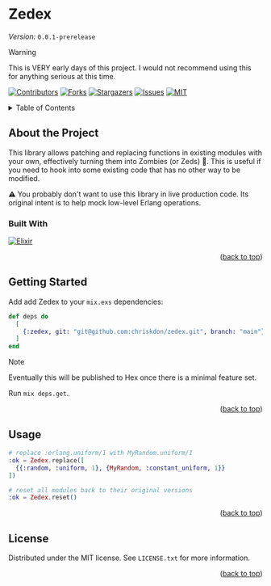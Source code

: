 <a name="readme-top"></a>

# Zedex

*Version:* `0.0.1-prerelease`

> [!WARNING]
> This is VERY early days of this project. I would not recommend using this for
> anything serious at this time.

<!-- PROJECT SHIELDS -->

[![Contributors][contributors-shield]][contributors-url]
[![Forks][forks-shield]][forks-url]
[![Stargazers][stars-shield]][stars-url]
[![Issues][issues-shield]][issues-url]
[![MIT][license-shield]][license-url]

<!-- TABLE OF CONTENTS -->
<details>
  <summary>Table of Contents</summary>
  <ol>
    <li>
      <a href="#about-the-project">About The Project</a>
      <ul>
        <li><a href="#built-with">Built With</a></li>
      </ul>
    </li>
    <li>
      <a href="#getting-started">Getting Started</a>
    </li>
    <li><a href="#usage">Usage</a></li>
    <!-- <li><a href="#roadmap">Roadmap</a></li>
    <li><a href="#contributing">Contributing</a></li> -->
    <li><a href="#license">License</a></li>
    <!-- <li><a href="#contact">Contact</a></li> -->
  </ol>
</details>

<!-- ABOUT THE PROJECT -->
## About the Project

This library allows patching and replacing functions in existing modules with
your own, effectively turning them into Zombies (or Zeds) 🧟. This is useful if
you need to hook into some existing code that has no other way to be modified.

⚠ You probably don't want to use this library in live production code. Its original
intent is to help mock low-level Erlang operations.

### Built With

<!-- Tools the project is built with -->

[![Elixir][Elixir-badge]][Elixir-url]

<p align="right">(<a href="#readme-top">back to top</a>)</p>

<!-- GETTING STARTED -->
## Getting Started

Add add Zedex to your `mix.exs` dependencies:

```elixir
def deps do
  [
    {:zedex, git: "git@github.com:chriskdon/zedex.git", branch: "main"}
  ]
end
```

> [!NOTE]
> Eventually this will be published to Hex once there is a minimal feature set.

Run `mix deps.get`.

<p align="right">(<a href="#readme-top">back to top</a>)</p>

<!-- USAGE EXAMPLES -->
## Usage

```elixir
# replace :erlang.uniform/1 with MyRandom.uniform/1
:ok = Zedex.replace([
  {{:random, :uniform, 1}, {MyRandom, :constant_uniform, 1}}
])

# reset all modules back to their original versions
:ok = Zedex.reset()
```

<p align="right">(<a href="#readme-top">back to top</a>)</p>

<!-- ROADMAP -->
<!-- ## Roadmap

- [ ] ::{Feature 1}
- [ ] ::{Feature 2}
- [ ] ::{Feature 3}
    - [ ] ::{Nested Feature}

See the [open issues](https://github.com/chriskdon/zedex/issues)
for a full list of proposed features (and known issues).

<p align="right">(<a href="#readme-top">back to top</a>)</p> -->

<!-- CONTRIBUTING -->
<!-- ## Contributing

::{Contributions are what make the open source community such an amazing place to
learn, inspire, and create. Any contributions you make are **greatly appreciated**.}

::{If you have a suggestion that would make this better, please fork the repo and create a pull request. You can also simply open an issue with the tag "enhancement".
Don't forget to give the project a star! Thanks again!}

1. Fork the Project
2. Create your Feature Branch (`git checkout -b feature/AmazingFeature`)
3. Commit your Changes (`git commit -m 'Add some AmazingFeature'`)
4. Push to the Branch (`git push origin feature/AmazingFeature`)
5. Open a Pull Request

<p align="right">(<a href="#readme-top">back to top</a>)</p> -->

<!-- LICENSE -->
## License

Distributed under the MIT license. See `LICENSE.txt` for more information.

<p align="right">(<a href="#readme-top">back to top</a>)</p>

<!-- CONTACT -->
<!-- ## Contact

::{Your Name - email@example.com}

<p align="right">(<a href="#readme-top">back to top</a>)</p> -->

<!-- MARKDOWN LINKS & IMAGES
  Useful Links
  - https://www.markdownguide.org/basic-syntax/#reference-style-links
  - https://shields.io/
  - https://simpleicons.org/
-->

<!-- Generic Links -->
[contributors-shield]: https://img.shields.io/github/contributors/chriskdon/zedex.svg?style=for-the-badge
[contributors-url]: https://github.com/chriskdon/zedex/graphs/contributors
[forks-shield]: https://img.shields.io/github/forks/chriskdon/zedex.svg?style=for-the-badge
[forks-url]: https://github.com/chriskdon/zedex/network/members
[stars-shield]: https://img.shields.io/github/stars/chriskdon/zedex.svg?style=for-the-badge
[stars-url]: https://github.com/chriskdon/zedex/stargazers
[issues-shield]: https://img.shields.io/github/issues/chriskdon/zedex.svg?style=for-the-badge
[issues-url]: https://github.com/chriskdon/zedex/issues
[license-shield]: https://img.shields.io/github/license/chriskdon/zedex.svg?style=for-the-badge
[license-url]: https://github.com/chriskdon/zedex/blob/main/LICENSE.txt

<!-- Built With Links (see: https://shields.io/badges) -->
[Elixir-badge]: https://img.shields.io/badge/Elixir-000000?style=for-the-badge&logoColor=white
[Elixir-url]: https://elixir-lang.org/
